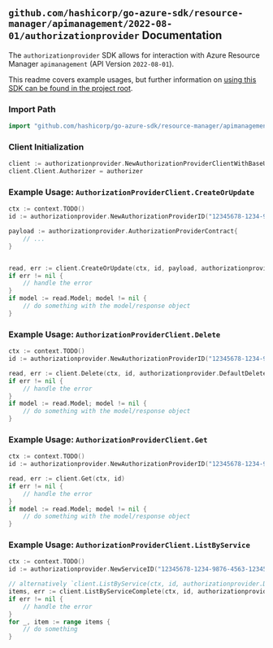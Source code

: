 
## `github.com/hashicorp/go-azure-sdk/resource-manager/apimanagement/2022-08-01/authorizationprovider` Documentation

The `authorizationprovider` SDK allows for interaction with Azure Resource Manager `apimanagement` (API Version `2022-08-01`).

This readme covers example usages, but further information on [using this SDK can be found in the project root](https://github.com/hashicorp/go-azure-sdk/tree/main/docs).

### Import Path

```go
import "github.com/hashicorp/go-azure-sdk/resource-manager/apimanagement/2022-08-01/authorizationprovider"
```


### Client Initialization

```go
client := authorizationprovider.NewAuthorizationProviderClientWithBaseURI("https://management.azure.com")
client.Client.Authorizer = authorizer
```


### Example Usage: `AuthorizationProviderClient.CreateOrUpdate`

```go
ctx := context.TODO()
id := authorizationprovider.NewAuthorizationProviderID("12345678-1234-9876-4563-123456789012", "example-resource-group", "serviceValue", "authorizationProviderIdValue")

payload := authorizationprovider.AuthorizationProviderContract{
	// ...
}


read, err := client.CreateOrUpdate(ctx, id, payload, authorizationprovider.DefaultCreateOrUpdateOperationOptions())
if err != nil {
	// handle the error
}
if model := read.Model; model != nil {
	// do something with the model/response object
}
```


### Example Usage: `AuthorizationProviderClient.Delete`

```go
ctx := context.TODO()
id := authorizationprovider.NewAuthorizationProviderID("12345678-1234-9876-4563-123456789012", "example-resource-group", "serviceValue", "authorizationProviderIdValue")

read, err := client.Delete(ctx, id, authorizationprovider.DefaultDeleteOperationOptions())
if err != nil {
	// handle the error
}
if model := read.Model; model != nil {
	// do something with the model/response object
}
```


### Example Usage: `AuthorizationProviderClient.Get`

```go
ctx := context.TODO()
id := authorizationprovider.NewAuthorizationProviderID("12345678-1234-9876-4563-123456789012", "example-resource-group", "serviceValue", "authorizationProviderIdValue")

read, err := client.Get(ctx, id)
if err != nil {
	// handle the error
}
if model := read.Model; model != nil {
	// do something with the model/response object
}
```


### Example Usage: `AuthorizationProviderClient.ListByService`

```go
ctx := context.TODO()
id := authorizationprovider.NewServiceID("12345678-1234-9876-4563-123456789012", "example-resource-group", "serviceValue")

// alternatively `client.ListByService(ctx, id, authorizationprovider.DefaultListByServiceOperationOptions())` can be used to do batched pagination
items, err := client.ListByServiceComplete(ctx, id, authorizationprovider.DefaultListByServiceOperationOptions())
if err != nil {
	// handle the error
}
for _, item := range items {
	// do something
}
```
